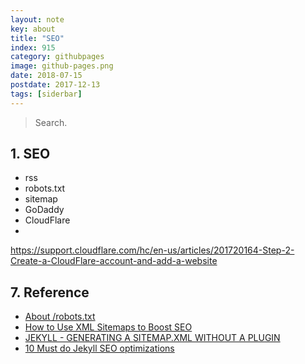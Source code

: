 ```yaml
---
layout: note
key: about
title: "SEO"
index: 915
category: githubpages
image: github-pages.png
date: 2018-07-15
postdate: 2017-12-13
tags: [siderbar]
---
```


> Search.

## 1. SEO
* rss
* robots.txt
* sitemap
* GoDaddy
* CloudFlare
* 
https://support.cloudflare.com/hc/en-us/articles/201720164-Step-2-Create-a-CloudFlare-account-and-add-a-website

## 7. Reference
* [About /robots.txt](https://www.robotstxt.org/robotstxt.html)
* [How to Use XML Sitemaps to Boost SEO](https://www.searchenginejournal.com/xml-sitemaps-seo/)
* [JEKYLL - GENERATING A SITEMAP.XML WITHOUT A PLUGIN](http://www.independent-software.com/generating-a-sitemap-xml-with-jekyll-without-a-plugin.html)
* [10 Must do Jekyll SEO optimizations](https://blog.webjeda.com/optimize-jekyll-seo/)
